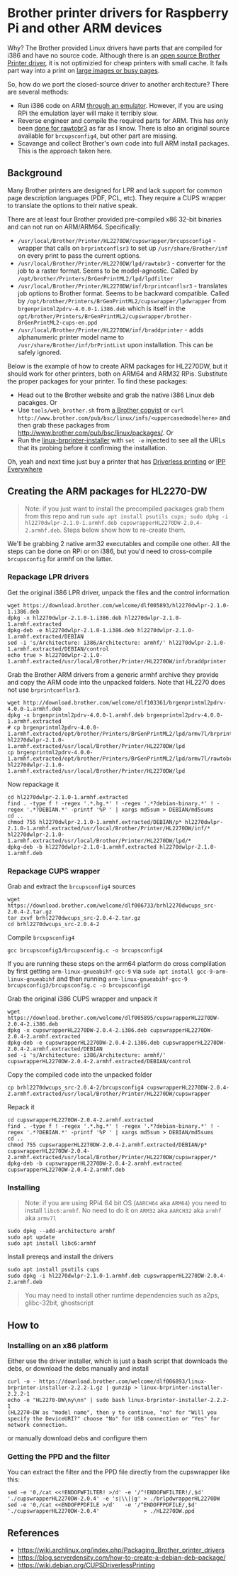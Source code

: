 # Brother printer drivers for Raspberry Pi and other ARM devices

Why? The Brother provided Linux drivers have parts that are compiled for i386 and have no source code. Although there is an [open source Brother Printer driver](https://github.com/pdewacht/brlaser), it is not optimizied for cheap printers with small cache.
It fails part way into a print on [large images or busy pages](https://github.com/pdewacht/brlaser/issues/95).

So, how do we port the closed-source driver to another architecture? There are several methods:

* Run i386 code on ARM [through an emulator](https://wiki.alphaframe.net/doku.php?id=raspberry_pi:brotherh1110). However, if you are using RPi the emulation layer will make it terribly slow.
* Reverse engineer and compile the required parts for ARM. This has only been [done for rawtobr3](https://github.com/k1-801/rawtobr3) as far as I know. There is also an original source available for `brcupsconfig4`, but other part are missing.
* Scavange and collect Brother's own code into full ARM install packages. This is the approach taken here.

## Background

Many Brother printers are designed for LPR and lack support for common page description languages (PDF, PCL, etc). They require a CUPS wrapper to translate the options to their native speak.

There are at least four Brother provided pre-compiled x86 32-bit binaries and can not run on ARM/ARM64. Specifically:

* `/usr/local/Brother/Printer/HL2270DW/cupswrapper/brcupsconfig4` - wrapper that calls on `brprintconflsr3` to set up `/usr/share/Brother/inf` on every print to pass the current options.
* `/usr/local/Brother/Printer/HL2270DW/lpd/rawtobr3` - converter for the job to a raster format. Seems to be model-agnostic. Called by `/opt/brother/Printers/BrGenPrintML2/lpd/lpdfilter`
* `/usr/local/Brother/Printer/HL2270DW/inf/brprintconflsr3` - translates job options to Brother format. Seems to be backward compatible. Called by `/opt/brother/Printers/BrGenPrintML2/cupswrapper/lpdwrapper` from `brgenprintml2pdrv-4.0.0-1.i386.deb` which is itself in the `opt/brother/Printers/BrGenPrintML2/cupswrapper/brother-BrGenPrintML2-cups-en.ppd`
* `/usr/local/Brother/Printer/HL2270DW/inf/braddprinter` - adds alphanumeric printer model name to `/usr/share/Brother/inf/brPrintList` upon installation. This can be safely ignored.

Below is the example of how to create ARM packages for HL2270DW, but it should work for other printers, both on ARM64 and ARM32 RPis. Substitute the proper packages for your printer. To find these packages:

* Head out to the Brother website and grab the native i386 Linux deb pacakges. Or
* Use `tools/web_brother.sh` from [a Brother copyist](https://github.com/illwieckz/debian_copyist_brother) or `curl http://www.brother.com/pub/bsc/linux/infs/<uppercasedmodelhere>` and then grab these packages from http://www.brother.com/pub/bsc/linux/packages/. Or
* Run the [linux-brprinter-installer](https://download.brother.com/welcome/dlf006893/linux-brprinter-installer-2.2.2-1.gz) with `set -e` injected to see all the URLs that its probing before it confirming the installation.

Oh, yeah and next time just buy a printer that has [Driverless printing](https://wiki.debian.org/DriverlessPrinting#The_Concept_of_Driverless_Printing) or [IPP Everywhere](https://wiki.debian.org/IPPEverywhere)

## Creating the ARM packages for HL2270-DW

> Note: if you just want to install the precompiled packages grab them from this repo and run `sudo apt install psutils cups; sudo dpkg -i hl2270dwlpr-2.1.0-1.armhf.deb cupswrapperHL2270DW-2.0.4-2.armhf.deb`. Steps below show how to re-create them.

We'll be grabbing 2 native arm32 executables and compile one other. All the steps can be done on RPi or on i386, but you'd need to cross-compile `brcupsconfig` for armhf on the latter.

### Repackage LPR drivers

Get the original i386 LPR driver, unpack the files and the control information

	wget https://download.brother.com/welcome/dlf005893/hl2270dwlpr-2.1.0-1.i386.deb
	dpkg -x hl2270dwlpr-2.1.0-1.i386.deb hl2270dwlpr-2.1.0-1.armhf.extracted
	dpkg-deb -e hl2270dwlpr-2.1.0-1.i386.deb hl2270dwlpr-2.1.0-1.armhf.extracted/DEBIAN
	sed -i 's/Architecture: i386/Architecture: armhf/' hl2270dwlpr-2.1.0-1.armhf.extracted/DEBIAN/control
	echo true > hl2270dwlpr-2.1.0-1.armhf.extracted/usr/local/Brother/Printer/HL2270DW/inf/braddprinter

Grab the Brother ARM drivers from a generic armhf archive they provide and copy the ARM code into the unpacked folders. Note that HL2270 does not use `brprintconflsr3`.

	wget http://download.brother.com/welcome/dlf103361/brgenprintml2pdrv-4.0.0-1.armhf.deb
	dpkg -x brgenprintml2pdrv-4.0.0-1.armhf.deb brgenprintml2pdrv-4.0.0-1.armhf.extracted
	# cp brgenprintml2pdrv-4.0.0-1.armhf.extracted/opt/brother/Printers/BrGenPrintML2/lpd/armv7l/brprintconflsr3 hl2270dwlpr-2.1.0-1.armhf.extracted/usr/local/Brother/Printer/HL2270DW/lpd
	cp brgenprintml2pdrv-4.0.0-1.armhf.extracted/opt/brother/Printers/BrGenPrintML2/lpd/armv7l/rawtobr3 hl2270dwlpr-2.1.0-1.armhf.extracted/usr/local/Brother/Printer/HL2270DW/lpd

Now repackage it

	cd hl2270dwlpr-2.1.0-1.armhf.extracted
	find . -type f ! -regex '.*.hg.*' ! -regex '.*?debian-binary.*' ! -regex '.*?DEBIAN.*' -printf '%P ' | xargs md5sum > DEBIAN/md5sums
	cd ..
	chmod 755 hl2270dwlpr-2.1.0-1.armhf.extracted/DEBIAN/p* hl2270dwlpr-2.1.0-1.armhf.extracted/usr/local/Brother/Printer/HL2270DW/inf/* hl2270dwlpr-2.1.0-1.armhf.extracted/usr/local/Brother/Printer/HL2270DW/lpd/*
	dpkg-deb -b hl2270dwlpr-2.1.0-1.armhf.extracted hl2270dwlpr-2.1.0-1.armhf.deb

### Repackage CUPS wrapper

Grab and extract the `brcupsconfig4` sources

	wget https://download.brother.com/welcome/dlf006733/brhl2270dwcups_src-2.0.4-2.tar.gz
	tar zxvf brhl2270dwcups_src-2.0.4-2.tar.gz
	cd brhl2270dwcups_src-2.0.4-2

Compile `brcupsconfig4`

	gcc brcupsconfig3/brcupsconfig.c -o brcupsconfig4

If you are running these steps on the arm64 platform do cross complilation by first getting `arm-linux-gnueabihf-gcc-9` via `sudo apt install gcc-9-arm-linux-gnueabihf` and then running `arm-linux-gnueabihf-gcc-9 brcupsconfig3/brcupsconfig.c -o brcupsconfig4`

Grab the original i386 CUPS wrapper and unpack it

	wget https://download.brother.com/welcome/dlf005895/cupswrapperHL2270DW-2.0.4-2.i386.deb
	dpkg -x cupswrapperHL2270DW-2.0.4-2.i386.deb cupswrapperHL2270DW-2.0.4-2.armhf.extracted
	dpkg-deb -e cupswrapperHL2270DW-2.0.4-2.i386.deb cupswrapperHL2270DW-2.0.4-2.armhf.extracted/DEBIAN
	sed -i 's/Architecture: i386/Architecture: armhf/' cupswrapperHL2270DW-2.0.4-2.armhf.extracted/DEBIAN/control

Copy the compiled code into the unpacked folder

	cp brhl2270dwcups_src-2.0.4-2/brcupsconfig4 cupswrapperHL2270DW-2.0.4-2.armhf.extracted/usr/local/Brother/Printer/HL2270DW/cupswrapper

Repack it

	cd cupswrapperHL2270DW-2.0.4-2.armhf.extracted
	find . -type f ! -regex '.*.hg.*' ! -regex '.*?debian-binary.*' ! -regex '.*?DEBIAN.*' -printf '%P ' | xargs md5sum > DEBIAN/md5sums
	cd ..
	chmod 755 cupswrapperHL2270DW-2.0.4-2.armhf.extracted/DEBIAN/p* cupswrapperHL2270DW-2.0.4-2.armhf.extracted/usr/local/Brother/Printer/HL2270DW/cupswrapper/*
	dpkg-deb -b cupswrapperHL2270DW-2.0.4-2.armhf.extracted cupswrapperHL2270DW-2.0.4-2.armhf.deb

### Installing

> Note: if you are using RPi4 64 bit OS (`AARCH64` aka `ARM64`) you need to install `libc6:armhf`. No need to do it on `ARM32` aka `AARCH32` aka `armhf` aka `armv7l`

	sudo dpkg --add-architecture armhf
	sudo apt update
	sudo apt install libc6:armhf

Install prereqs and install the drivers

	sudo apt install psutils cups
	sudo dpkg -i hl2270dwlpr-2.1.0-1.armhf.deb cupswrapperHL2270DW-2.0.4-2.armhf.deb

> You may need to install  other runtime dependencies such as a2ps, glibc-32bit, ghostscript

## How to

### Installing on an x86 platform

Either use the driver installer, which is just a bash script that downloads the debs, or download the debs manually and install

	curl -o - https://download.brother.com/welcome/dlf006893/linux-brprinter-installer-2.2.2-1.gz | gunzip > linux-brprinter-installer-2.2.2-1
	echo -e "HL2270-DW\ny\nn" | sudo bash linux-brprinter-installer-2.2.2-1
	(HL2270-DW as "model name", then y to continue, "no" for "Will you specify the DeviceURI?" choose "No" for USB connection or "Yes" for network connection.

or manually download debs and configure them

### Getting the PPD and the filter

You can extract the filter and the PPD file directly from the cupswrapper like this:

    sed -e '0,/cat <<!ENDOFWFILTER! >/d' -e '/^!ENDOFWFILTER!/,$d' './cupswrapperHL2270DW-2.0.4' -e 's|\\||g' > ./brlpdwrapperHL2270DW
    sed -e '0,/cat <<ENDOFPPDFILE >/d'   -e '/^ENDOFPPDFILE/,$d'   './cupswrapperHL2270DW-2.0.4'              > ./HL2270DW.ppd

## References

* https://wiki.archlinux.org/index.php/Packaging_Brother_printer_drivers
* https://blog.serverdensity.com/how-to-create-a-debian-deb-package/
* https://wiki.debian.org/CUPSDriverlessPrinting
